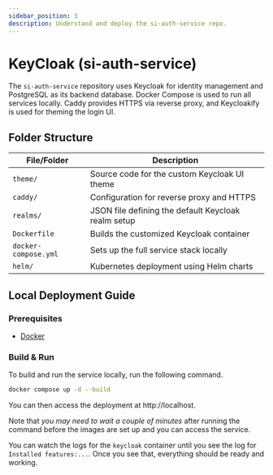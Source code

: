 ```yaml
---
sidebar_position: 3
description: Understand and deploy the si-auth-service repo.
---
```


# KeyCloak (si-auth-service)

The `si-auth-service` repository uses Keycloak for identity management and PostgreSQL as its backend database. Docker Compose is used to run all services locally. Caddy provides HTTPS via reverse proxy, and Keycloakify is used for theming the login UI.

## Folder Structure

| File/Folder           | Description                                                   |
|-----------------------|---------------------------------------------------------------|
| `theme/`              | Source code for the custom Keycloak UI theme                  |
| `caddy/`              | Configuration for reverse proxy and HTTPS                     |
| `realms/`             | JSON file defining the default Keycloak realm setup           |
| `Dockerfile`          | Builds the customized Keycloak container                      |
| `docker-compose.yml`  | Sets up the full service stack locally                        |
| `helm/`               | Kubernetes deployment using Helm charts                       |

## Local Deployment Guide

### Prerequisites

- [Docker](../../02-tools/03-docker/01-the-basics.md)

### Build & Run

To build and run the service locally, run the following command.

```bash
docker compose up -d --build
```

You can then access the deployment at http://localhost.

Note that *you may need to wait a couple of minutes* after running the command before the images are set up and you can access the service.

You can watch the logs for the `keycloak` container until you see the log for `Installed features:...`. Once you see that, everything should be ready and working.
